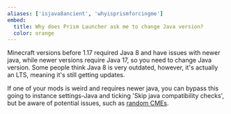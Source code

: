 ```yaml
---
aliases: ['isjava8ancient', 'whyisprismforcingme']
embed:
  title: Why does Prism Launcher ask me to change Java version?
  color: orange
---
```

Minecraft versions before 1.17 required Java 8 and have issues with newer java, while newer versions require Java 17, so you need to change Java version. Some people think Java 8 is very outdated, however, it's actually an LTS, meaning it's still getting updates. 

If one of your mods is weird and requires newer java, you can bypass this going to instance settings-Java and ticking 'Skip java compatibility checks', but be aware of potential issues, such as [random CMEs](https://bugs.mojang.com/browse/MC-149777).